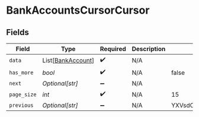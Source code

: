 # BankAccountsCursorCursor


## Fields

| Field                                                   | Type                                                    | Required                                                | Description                                             | Example                                                 |
| ------------------------------------------------------- | ------------------------------------------------------- | ------------------------------------------------------- | ------------------------------------------------------- | ------------------------------------------------------- |
| `data`                                                  | List[[BankAccount](../../models/shared/bankaccount.md)] | :heavy_check_mark:                                      | N/A                                                     |                                                         |
| `has_more`                                              | *bool*                                                  | :heavy_check_mark:                                      | N/A                                                     | false                                                   |
| `next`                                                  | *Optional[str]*                                         | :heavy_minus_sign:                                      | N/A                                                     |                                                         |
| `page_size`                                             | *int*                                                   | :heavy_check_mark:                                      | N/A                                                     | 15                                                      |
| `previous`                                              | *Optional[str]*                                         | :heavy_minus_sign:                                      | N/A                                                     | YXVsdCBhbmQgYSBtYXhpbXVtIG1heF9yZXN1bHRzLol=            |
